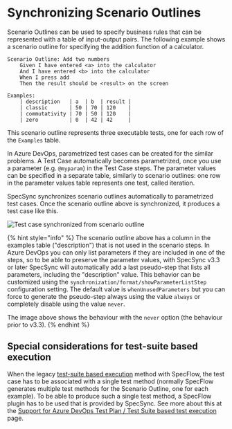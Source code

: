 # Synchronizing Scenario Outlines

Scenario Outlines can be used to specify business rules that can be represented with a table of input-output pairs. The following example shows a scenario outline for specifying the addition function of a calculator.

```text
Scenario Outline: Add two numbers
    Given I have entered <a> into the calculator
    And I have entered <b> into the calculator
    When I press add
    Then the result should be <result> on the screen

Examples: 
    | description   | a  | b  | result |
    | classic       | 50 | 70 | 120    |
    | commutativity | 70 | 50 | 120    |
    | zero          | 0  | 42 | 42     |
```

This scenario outline represents three executable tests, one for each row of the `Examples` table.

In Azure DevOps, parametrized test cases can be created for the similar problems. A Test Case automatically becomes parametrized, once you use a parameter \(e.g. `@myparam`\) in the Test Case steps. The parameter values can be specified in a separate table, similarly to scenario outlines: one row in the parameter values table represents one test, called iteration.

SpecSync synchronizes scenario outlines automatically to parametrized test cases. Once the scenario outline above is synchronized, it produces a test case like this.

![Test case synchronized from scenario outline](../../.gitbook/assets/scenario-outlines-parametrized-test-case.png)

{% hint style="info" %}
The scenario outline above has a column in the examples table ("description") that is not used in the scenario steps. In Azure DevOps you can only list parameters if they are included in one of the steps, so to be able to preserve the parameter values, with SpecSync v3.3 or later SpecSync will automatically add a last pseudo-step that lists all parameters, including the "description" value. This behavior can be customized using the `synchronization/format/showParameterListStep` configuration setting. The default value is `whenUnusedParameters` but you can force to generate the pseudo-step always using the value `always` or completely disable using the value `never`.

The image above shows the behaviour with the `never` option (the behaviour prior to v3.3).
{% endhint %}


## Special considerations for test-suite based execution

When the legacy [test-suite based execution](../test-result-publishing-features/support-for-azure-devops-test-plan-test-suite-based-test-execution.md) method with SpecFlow, the test case has to be associated with a single test method \(normally SpecFlow generates multiple test methods for the Scenario Outline, one for each example\). To be able to produce such a single test method, a SpecFlow plugin has to be used that is provided by SpecSync. See more about this at the [Support for Azure DevOps Test Plan / Test Suite based test execution](../test-result-publishing-features/support-for-azure-devops-test-plan-test-suite-based-test-execution.md) page.
